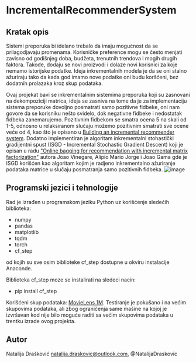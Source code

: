 # IncrementalRecommenderSystem

## Kratak opis

Sistemi preporuka bi idelano trebalo da imaju mogućnost da se prilagodjavaju promenama. Korisničke preference mogu se često menjati zavisno od godišnjeg doba, budžeta, trenutnih trendova i mogih drugih faktora. Takođe, dodaju se novi proizvodi i dolaze novi korisnici za koje nemamo istorijske podatke. Ideja inkrementalnih modela je da se oni stalno ažuriraju tako da kada god imamo nove podatke oni budu koršćeni, bez dodatnih prolazaka kroz skup podataka.

Ovaj projekat bavi se inkrementalnim sistemima preporuka koji su zasnovani na dekompoziciji matrica, ideja se zasniva na tome da je za implementaciju sistema preporuke dovoljno posmatrati samo pozitivne fidbeke, oni nam govore da se korisniku nešto svidelo, dok negativne fidbeke i nedostatak fidbeka zanemarujemo. Pozitivnim fidbekom se smatra ocena 5 na skali od 1-5, odnosno u relaksiranom slučaju možemo pozitivnim smatrati sve ocene veće od 4, kao što je opisano u [Building an incremental recommender system](https://towardsdatascience.com/building-an-incremental-recommender-system-8836e30afaef). Dodatno implementiran je algoritam inkrementalni stohastički gradijentni spust (ISGD - Incremental Stochastic Gradient Descent) koji je opisan u radu ["Online bagging for recommendation with incremental matrix factorization"](https://ceur-ws.org/Vol-2069/STREAMEVOLV2.pdf) autora Joao Vinegare, Alipio Mario Jorge i Joao Gama gde je ISGD korišćen kao algoritam kojim je radjeno inkrementalno ažuriranje podataka matrice u slučaju posmatranja samo pozitivnih fidbeka.
![image](https://user-images.githubusercontent.com/48031805/187544028-e1cb2e7e-0454-47fb-a0ad-159d39bf5b41.png)


## Programski jezici i tehnologije

Rad je izrađen u programskom jeziku Python uz korišćenje sledećih biblioteka:
  * numpy
  * pandas
  * matplotlib
  * tqdm
  * torch
  * cf_step
 
od kojih su sve osim biblioteke cf_step dostupne u okviru instalacije Anaconde.

Biblioteka cf_step moze se instalirati na sledeci nacin:
  * pip install cf_step

Korišćeni skup podataka: [MovieLens 1M](https://grouplens.org/datasets/movielens/1m/). Testiranje je pokušano i na većim skupovima podataka, ali zbog ograničenja same mašine na kojoj je izvršavan kod nije bilo moguće raditi sa većim skupovima podataka u trentku izrade ovog projekta.

## Autor
  Natalija Drašković natalija.draskovic@outlook.com, @NatalijaDraskovic
